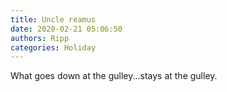 ```yaml
---
title: Uncle reamus
date: 2020-02-21 05:06:50
authors: Ripp
categories: Holiday
---
```


 What goes down at the gulley...stays at the gulley.